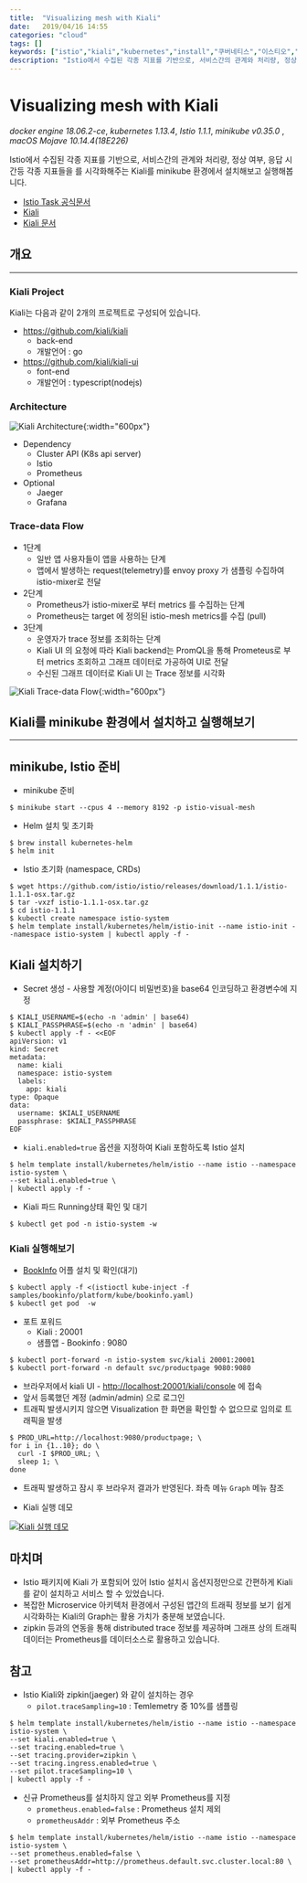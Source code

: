 ```yaml
---
title:  "Visualizing mesh with Kiali"
date:   2019/04/16 14:55
categories: "cloud"
tags: []
keywords: ["istio","kiali","kubernetes","install","쿠버네티스","이스티오","minikube"]
description: "Istio에서 수집된 각종 지표를 기반으로, 서비스간의 관계와 처리량, 정상 여부, 응답 시간등 각종 지표들을 를 시각화해주는 Kiali를 minikube 환경에서 설치해보고 실행해봅니다."
---
```


# Visualizing mesh with Kiali
*docker engine 18.06.2-ce*, *kubernetes 1.13.4*, *Istio 1.1.1*, *minikube v0.35.0* , *macOS Mojave 10.14.4(18E226)*

Istio에서 수집된 각종 지표를 기반으로, 서비스간의 관계와 처리량, 정상 여부, 응답 시간등 각종 지표들을 를 시각화해주는 Kiali를 minikube 환경에서 설치해보고 실행해봅니다.

* [Istio Task 공식문서](https://istio.io/docs/tasks/telemetry/kiali/)
* [Kiali](https://www.kiali.io/)
* [Kiali 문서](https://www.kiali.io/documentation/overview/)


## 개요
---

### Kiali Project

Kiali는 다음과 같이 2개의 프로젝트로 구성되어 있습니다.

* https://github.com/kiali/kiali
  * back-end
  * 개발언어 : go
* https://github.com/kiali/kiali-ui
  * font-end
  * 개발언어 : typescript(nodejs)

### Architecture

![Kiali Architecture](https://www.kiali.io/images/documentation/architecture/architecture.png){:width="600px"}

* Dependency 
  * Cluster API (K8s api server)
  * Istio
  * Prometheus
* Optional
  * Jaeger
  * Grafana

### Trace-data Flow

* 1단계
  * 일반 앱 사용자들이 앱을 사용하는 단계
  * 앱에서 발생하는 request(telemetry)를  envoy proxy 가 샘플링 수집하여 istio-mixer로 전달
* 2단계
  * Prometheus가 istio-mixer로 부터 metrics 를 수집하는 단계
  * Prometheus는 target 에 정의된 istio-mesh metrics를 수집 (pull)
* 3단계
  * 운영자가 trace 정보를 조회하는 단계
  * Kiali UI 의 요청에 따라 Kiali backend는 PromQL을 통해 Prometeus로 부터 metrics 조회하고 그래프 데이터로 가공하여 UI로 전달
  * 수신된  그래프 데이터로 Kiali UI 는 Trace 정보를 시각화

![Kiali Trace-data Flow](../resources/img/post/kiali_prom.png){:width="600px"}



## Kiali를 minikube 환경에서 설치하고 실행해보기
---



## minikube, Istio 준비

* minikube 준비

~~~
$ minikube start --cpus 4 --memory 8192 -p istio-visual-mesh
~~~


* Helm 설치 및 초기화

~~~
$ brew install kubernetes-helm
$ helm init
~~~

* Istio 초기화 (namespace, CRDs)

~~~
$ wget https://github.com/istio/istio/releases/download/1.1.1/istio-1.1.1-osx.tar.gz
$ tar -vxzf istio-1.1.1-osx.tar.gz
$ cd istio-1.1.1
$ kubectl create namespace istio-system
$ helm template install/kubernetes/helm/istio-init --name istio-init --namespace istio-system | kubectl apply -f -
~~~


## Kiali 설치하기

* Secret 생성 - 사용할 계정(아이디 비밀번호)을 base64 인코딩하고 환경변수에 지정

~~~
$ KIALI_USERNAME=$(echo -n 'admin' | base64)
$ KIALI_PASSPHRASE=$(echo -n 'admin' | base64)
$ kubectl apply -f - <<EOF
apiVersion: v1
kind: Secret
metadata:
  name: kiali
  namespace: istio-system
  labels:
    app: kiali
type: Opaque
data:
  username: $KIALI_USERNAME
  passphrase: $KIALI_PASSPHRASE
EOF
~~~

* `kiali.enabled=true` 옵션을 지정하여 Kiali 포함하도록 Istio 설치

~~~
$ helm template install/kubernetes/helm/istio --name istio --namespace istio-system \
--set kiali.enabled=true \
| kubectl apply -f -
~~~

* Kiali 파드 Running상태 확인 및 대기

~~~
$ kubectl get pod -n istio-system -w
~~~

### Kiali 실행해보기

* [BookInfo](https://istio.io/docs/examples/bookinfo/) 어플 설치 및 확인(대기)

~~~
$ kubectl apply -f <(istioctl kube-inject -f samples/bookinfo/platform/kube/bookinfo.yaml)
$ kubectl get pod  -w
~~~


* 포트 포워드
  * Kiali : 20001
  * 샘플앱 - Bookinfo : 9080

~~~
$ kubectl port-forward -n istio-system svc/kiali 20001:20001
$ kubectl port-forward -n default svc/productpage 9080:9080 
~~~

* 브라우저에서 kiali UI - [http://localhost:20001/kiali/console](http://localhost:20001/kiali/console) 에 접속
* 앞서 등록했던 계정 (admin/admin) 으로 로그인
* 트래픽 발생시키지 않으면 Visualization 한 화면을 확인할 수 없으므로 임의로 트래픽을 발생

~~~
$ PROD_URL=http://localhost:9080/productpage; \
for i in {1..10}; do \
  curl -I $PROD_URL; \
  sleep 1; \
done
~~~

* 트래픽 발생하고 잠시 후 브라우저 결과가 반영된다. 좌측 메뉴 `Graph` 메뉴 참조

* Kiali 실행 데모

[![Kiali 실행 데모](https://i9.ytimg.com/vi/DVYSpsLjkp8/mq2.jpg?sqp=CKDdi-kF&rs=AOn4CLD04qhQ2JzeizjZ6Zr6zLRDCp8Zqg)](https://youtu.be/DVYSpsLjkp8)


## 마치며

* Istio 패키지에 Kiali 가 포함되어 있어 Istio 설치시 옵션지정만으로 간편하게 Kiali를 같이 설치하고 서비스 할 수 있었습니다.
* 복잡한 Microservice 아키텍처 환경에서 구성된 앱간의 트래픽 정보를 보기 쉽게 시각화하는 Kiali의 Graph는 활용 가치가 충분해 보였습니다.
* zipkin 등과의 연동을  통해 distributed trace 정보를 제공하며 그래프 상의 트래픽 데이터는 Prometheus를 데이터소스로 활용하고 있습니다.


## 참고

* Istio Kiali와 zipkin(jaeger) 와 같이 설치하는 경우
  * `pilot.traceSampling=10` : Temlemetry 중 10%를 샘플링
~~~
$ helm template install/kubernetes/helm/istio --name istio --namespace istio-system \
--set kiali.enabled=true \
--set tracing.enabled=true \
--set tracing.provider=zipkin \
--set tracing.ingress.enabled=true \
--set pilot.traceSampling=10 \
| kubectl apply -f -
~~~

* 신규 Prometheus를 설치하지 않고 외부 Prometheus를 지정
  * `prometheus.enabled=false` :  Prometheus 설치 제외
  * `prometheusAddr` : 외부 Prometheus 주소

~~~
$ helm template install/kubernetes/helm/istio --name istio --namespace istio-system \
--set prometheus.enabled=false \
--set prometheusAddr=http://prometheus.default.svc.cluster.local:80 \
| kubectl apply -f -
~~~

